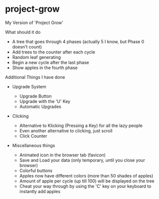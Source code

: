 # project-grow
My Version of 'Project Grow'

What should it do
- A tree that goes through 4 phases (actually 5 I know, but Phase 0 doesn't count)
- Add trees to the counter after each cycle
- Random leaf generating
- Begin a new cycle after the last phase
- Show apples in the fourth phase


Additional Things I have done

- Upgrade System
  - Upgrade Button
  - Upgrade with the 'U' Key
  - Automatic Upgrades

- Clicking
  - Alternative to Klicking (Pressing a Key) for all the lazy people
  - Even another alternative to clicking, just scroll
  - Click Counter

- Miscellaneous things
  - Animated icon in the browser tab (favicon)
  - Save and Load your data (only temporary, until you close your browser)
  - Colorful buttons
  - Apples now have different colors (more than 50 shades of apples)
  - Amount of apple per cycle (up till 100) will be displayed on the tree
  - Cheat your way through by using the 'C' key on your keyboard to instantly add apples
